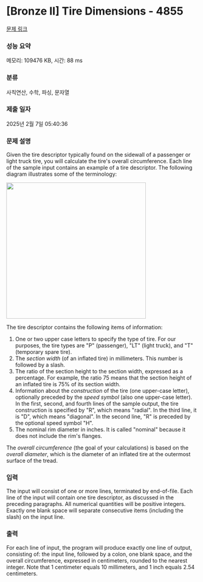 # [Bronze II] Tire Dimensions - 4855 

[문제 링크](https://www.acmicpc.net/problem/4855) 

### 성능 요약

메모리: 109476 KB, 시간: 88 ms

### 분류

사칙연산, 수학, 파싱, 문자열

### 제출 일자

2025년 2월 7일 05:40:36

### 문제 설명

<p>Given the tire descriptor typically found on the sidewall of a passenger or light truck tire, you will calculate the tire's overall circumference. Each line of the sample input contains an example of a tire descriptor. The following diagram illustrates some of the terminology:</p>

<p><img alt="" src="https://onlinejudgeimages.s3-ap-northeast-1.amazonaws.com/problem/4855/definitions.gif" style="height:358px; width:367px"></p>

<p>The tire descriptor contains the following items of information:</p>

<ol>
	<li>One or two upper case letters to specify the type of tire. For our purposes, the tire types are "P" (passenger), "LT" (light truck), and "T" (temporary spare tire).</li>
	<li>The <em>section width</em> (of an inflated tire) in millimeters. This number is followed by a slash.</li>
	<li>The ratio of the section height to the section width, expressed as a percentage. For example, the ratio 75 means that the section height of an inflated tire is 75% of its section width.</li>
	<li>Information about the <em>construction</em> of the tire (one upper-case letter), optionally preceded by the <em>speed symbol</em> (also one upper-case letter). In the first, second, and fourth lines of the sample output, the tire construction is specified by "R", which means "radial". In the third line, it is "D", which means "diagonal". In the second line, "R" is preceded by the optional speed symbol "H".</li>
	<li>The nominal rim diameter in inches. It is called "nominal" because it does not include the rim's flanges.</li>
</ol>

<p>The <em>overall circumference</em> (the goal of your calculations) is based on the <em>overall diameter</em>, which is the diameter of an inflated tire at the outermost surface of the tread.</p>

### 입력 

 <p>The input will consist of one or more lines, terminated by end-of-file. Each line of the input will contain one tire descriptor, as discussed in the preceding paragraphs. All numerical quantities will be positive integers. Exactly one blank space will separate consecutive items (including the slash) on the input line.</p>

### 출력 

 <p>For each line of input, the program will produce exactly one line of output, consisting of: the input line, followed by a colon, one blank space, and the overall circumference, expressed in centimeters, rounded to the nearest integer. Note that 1 centimeter equals 10 millimeters, and 1 inch equals 2.54 centimeters.</p>

